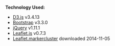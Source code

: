 **Technology Used:**
- [D3.js](http://d3js.org/) v3.4.13
- [Bootstrap](http://getbootstrap.com/) v3.3.0
- [jQuery](https://ajax.googleapis.com/ajax/libs/jquery/1.11.1/jquery.min.js) v1.11.1
- [Leaflet.js](http://leafletjs.com/) v0.7.3
- [Leaflet.markercluster](https://github.com/Leaflet/Leaflet.markercluster) downloaded 2014-11-05